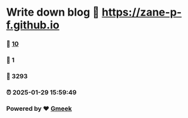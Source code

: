 # Write down blog :link: https://zane-p-f.github.io 
### :page_facing_up: [10](https://zane-p-f.github.io/tag.html) 
### :speech_balloon: 1 
### :hibiscus: 3293 
### :alarm_clock: 2025-01-29 15:59:49 
### Powered by :heart: [Gmeek](https://github.com/Meekdai/Gmeek)
